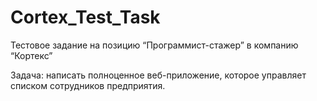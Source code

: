 # Cortex_Test_Task

Тестовое задание на позицию “Программист-стажер” в компанию “Кортекс”

Задача: написать полноценное веб-приложение, которое управляет списком сотрудников предприятия.


